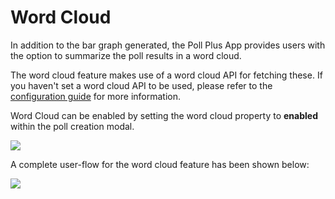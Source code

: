# Word Cloud

In addition to the bar graph generated, the Poll Plus App provides users with the option to summarize the poll results in a word cloud.

The word cloud feature makes use of a word cloud API for fetching these. If you haven't set a word cloud API to be used, please refer to the [configuration guide](https://github.com/RocketChat/docs/tree/5b094b49dc67c76d97a30a786a914ee16d5772b0/guides/app-guides/poll-plus/poll-plus-app-configuration/settings.md) for more information.

Word Cloud can be enabled by setting the word cloud property to **enabled** within the poll creation modal.

![](../../../../.gitbook/assets/poll\_word\_cloud.jpg)

A complete user-flow for the word cloud feature has been shown below:

![](../../../../.gitbook/assets/poll\_word\_cloud.gif)
